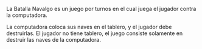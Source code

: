 La Batalla Navalgo es un juego por turnos en el cual juega el jugador contra la computadora.

La computadora coloca sus naves en el tablero, y el jugador debe destruirlas. El jugador no tiene tablero, el juego consiste solamente en destruir las naves de la computadora.